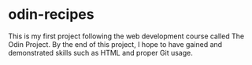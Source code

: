 # odin-recipes
This is my first project following the web development course called 
The Odin Project. By the end of this project, I hope to have gained
and demonstrated skills such as HTML and proper Git usage.
